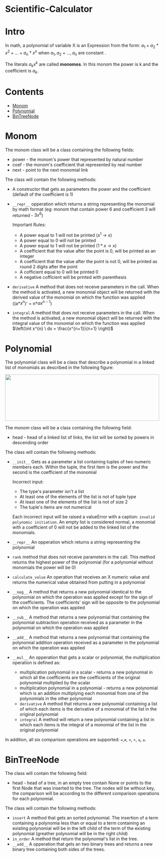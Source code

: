 # Scientific-Calculator

Intro
=====
In math, a polynomial of variable X is an Expression from the form: $a_{1} + a_{2}*x^2 + ... + a_{n}*x^n$ when $a_{1}, a_{2} + ..., a_{n}$ are constant .

The literals $a_{k}x^k$ are called **monomos**.
In this monom the power is k and the coefficient is $a_{k}$.

Contents
==========

<!--ts-->
- [Monom](#monom)
- [Polynomial](#polynomial)
- [BinTreeNode](#binTreeNode)
<!--te-->


Monom
=====

The monom class will be a class containing the following fields:
  - power - the monom's power that represented by natural number
  - coef - the monom's coefficient that represented by real number
  - next - point to the next monomial link

The class will contain the following methods:
  - A constructor that gets as parameters the power and the coefficient (default of the coefficient is 1)
  - `__repr__` opperation which returns a string representing the monomial by math format (eg: monom that contain power 6 and coefficient 3 will returned - $3x^6$)
    
    Important Rules: 
    - A power equal to 1 will not be printed ($x^1$ → x)
    - A power equal to 0 will not be printed
    - A power equal to 1 will not be printed ($1*x$ → x)
    - A coefficient that the value after the point is 0, will be printed as an integer
    - A coefficient that the value after the point is not 0, will be printed as round 2 digits after the point
    - A cofficient equal to 0 will be printed 0
    - A negative cofficient will be printed with parenthesis
    
  - `derivative` A method that does not receive parameters in the call. When the method is activated, a new monomial object will be returned with the derived value of the monomial on which the function was applied ((a*$x^{n}$)' = n*$ax^{n-1}$)
  
  - `integral` A method that does not receive parameters in the call. When the method is activated, a new monomial object will be returned with the integral value of the monomial on which the function was applied $\left(\int x^{n} \ dx = \frac{x^{n+1}}{n+1} \right)$
  
Polynomial
==========

The polynomial class will be a class that describe a polynomial in a linked list of monomials as described in the following figure:

<img src = "https://user-images.githubusercontent.com/87673883/180789121-3e993766-9eec-434c-a96e-b49df5fb85ce.png" height = "150" width = "500" >

The monom class will be a class containing the following field:
  - head - head of a linked list of links, the list will be sorted by powers in descending order

The class will contain the following methods:
  - `__init__` Gets as a parameter a list containing tuples of two numeric members each. Within the tuple, the first item is the power and the second is the coefficient of the monomial
    
    Incorrect input: 
    - The type's parameter isn't a list
    - At least one of the elements of the list is not of tuple type
    - At least one of the elements of the list is not of size 2
    - The tuple's items are not numerical
    
    Each incorrect input will be raised a valueError with a caption: `invalid polynomic initiation`.
    An empty list is considered normal, a monomial with a coefficient of 0 will not be added to the linked list of the monomials.
    
  - `__repr__` An opperation which returns a string representing the polynomial
  - `rank` method that does not receive parameters in the call. This method returns the highest power of the polynomial (for a polynomial without monomials the power will be 0)
  - `calculate_value` An operation that receives an X numeric value and returns the numerical value obtained from putting in a polynomial
  - `__neg__` A method that returns a new polynomial identical to the polynomial on which the operation was applied except for the sign of the coefficients. The coefficients' sign will be opposite to the polynomial on which the operation was applied
  - `__sub__` A method that returns a new polynomial that containing the polynomial subtraction operation received as a parameter in the polynomial on which the operation was applied
  - `__add__` A method that returns a new polynomial that containing the polynomial addition operation received as a parameter in the polynomial on which the operation was applied
  - `__mul__` An opperation that gets a scalar or polynomial, the multiplication operation is defined as:
    -  multiplication polynomial in a scalar - returns a new polynomial in which all the coefficients are the coefficients of the original polynomial multiplied by the scalar
    -  multiplication polynomial in a polynomial - returns a new polynomial which is an addition multiplying each monomial from one of the polynomials in the other polynomial
    - `derivative` A method that returns a new polynomial containing a list of which each items is the derivative of a monomial of the list in the original polynomial
    - `integral` A method will return a new polynomial containing a list in which each items is the integral of a monomial of the list in the original polynomial
    
 In addition, all six comparison operations are supported: `=`,`≠`, `<`, `>`, `≤`, `≥`.
 
BinTreeNode
===========

The class will contain the following field:
  - head - head of a tree, in an empty tree contain None or points to the first Node that was inserted to the tree.
  The nodes will be without key, the comparison will be according to the different comparison operations for each polynomial.
  
The class will contain the following methods:
  - `insert` A method that gets an sorted polynomial. The insertion of a term containing a polynomia less than or equal to a term containing an existing polynomial will be in the left child of the term of the existing polynomial (greather polynomial will be in the right child)
  - `in_order` A method that return the polynomial's list in the tree.
  - `__add__` A opperation that gets an two binary trees and returns a new binary tree containing both sides of the trees.

